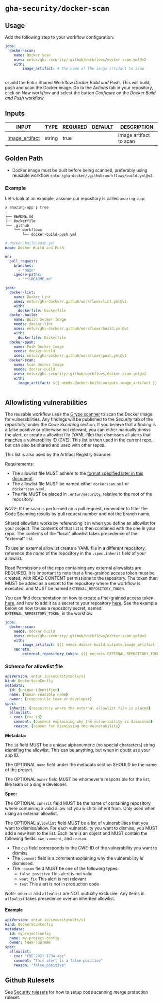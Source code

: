 # `gha-security/docker-scan`

## Usage

Add the following step to your workflow configuration:

```yml
jobs:
  docker-scan:
    name: Docker Scan
    uses: entur/gha-security/.github/workflows/docker-scan.yml@v2
    with:
        image_artifact: # The name of the image artifact to scan
    
```
or add the Entur Shared Workflow _Docker Build and Push_. This will build, push and scan the Docker image.
Go to the _Actions_ tab in your repository, click on _New workflow_ and select the button _Configure_ on the _Docker Build and Push_ workflow.


## Inputs

<!-- AUTO-DOC-INPUT:START - Do not remove or modify this section -->

|                                   INPUT                                    |  TYPE  | REQUIRED | DEFAULT |      DESCRIPTION       |
|----------------------------------------------------------------------------|--------|----------|---------|------------------------|
| <a name="input_image_artifact"></a>[image_artifact](#input_image_artifact) | string |   true   |         | Image artifact to scan |

<!-- AUTO-DOC-INPUT:END -->

## Golden Path

- Docker image must be built before being scanned, preferably using reusable workflow `entur/gha-docker/.github/workflows/build.yml@v2`.

### Example

Let's look at an example, assume our repository is called `amazing-app`:

```sh
λ amazing-app ❯ tree
.
├── README.md
├── Dockerfile
└── .github
    └── workflows
        └── docker-build-push.yml
```

```yaml
# docker-build-push.yml
name: Docker Build and Push

on:
  pull_request:
    branches:
      - "main"
    ignore-paths:
      - '**\README.md'

jobs:
  docker-lint:
    name: Docker Lint
    uses: entur/gha-docker/.github/workflows/lint.yml@v1
    with:
      dockerfile: Dockerfile
  docker-build:
    name: Build Docker Image
    needs: docker-lint
    uses: entur/gha-docker/.github/workflows/build.yml@v1
    with:
      dockerfile: Dockerfile
  docker-push:
    name: Push Docker Image
    needs: docker-build
    uses: entur/gha-docker/.github/workflows/push.yml@v1
  docker-scan:
    name: Scan Docker Image
    needs: docker-build
    uses: entur/gha-security/.github/workflows/docker-scan.yml@v2
    with:
      image_artifact: ${{ needs.docker-build.outputs.image_artifact }}
      
```


## Allowlisting vulnerabilities
The reusable workflow uses the [Grype scanner](https://github.com/marketplace/actions/anchore-container-scan) to scan the Docker image for vulnerabilities. Any findings will be published to the _Security_ tab of the repository, under the _Code Scanning_ section. If you believe that a finding is a false positive or otherwise not relevant, you can either manually dimiss the alert, or create a allowlist file (YAML-file) that dismisses all alerts that matches a vulnerability ID (CVE). This list is then used in the current repo, but can also be shared and used with other repos. 

This list is also used by the Artifact Registry Scanner.

Requirements:
- The allowlist file MUST adhere to the [format specified later in this document](#schema-for-allowlist-file).
- The allowlist file MUST be named either `dockerscan.yml` or `dockerscan.yaml`.
- The file MUST be placed in `.entur/security`, relative to the root of the repository.

*NOTE*: If the scan is performed on a pull request, remember to filter the Code Scanning results by pull request number and not the branch name.

Shared allowlists works by referencing it in when you define an allowlist for your project. The contents of that list is then combined with the one in your repo. The contents of the "local" allowlist takes presedence of the "external" list. 

To use an external allowlist create a YAML file in a different repository, reference the *name* of the repository in the `.spec.inherit` field of your allowlist.

Read Permissions of the repo containing any external allowslists are REQUIRED. It is important to note that a fine-grained access token must be created, with READ CONTENT permissions to the repository. The token then MUST be added as a secret to the repository where the workflow is executed, and MUST be named `EXTERNAL_REPOSITORY_TOKEN`. 

You can find documentation on how to create a fine-grained access token [here](https://docs.github.com/en/enterprise-cloud@latest/authentication/keeping-your-account-and-data-secure/managing-your-personal-access-tokens#creating-a-fine-grained-personal-access-token), and how to add it as a secret to your repository [here](https://docs.github.com/en/actions/security-guides/using-secrets-in-github-actions#creating-secrets-for-a-repository). See the example below on how to use a repository secret, named `EXTERNAL_REPOSITORY_TOKEN`, in the workflow.

```yaml
jobs:
  docker-scan:
    needs: docker-build
    uses: entur/gha-security/.github/workflows/docker-scan.yml@v2
    with:
        image_artifact: ${{ needs.docker-build.outputs.image_artifact }}
    secrets:
        external_repository_token: ${{ secrets.EXTERNAL_REPOSITORY_TOKEN }}
```

### Schema for allowlist file
```yaml
apiVersion: entur.io/securitytools/v1
kind: DockerScanConfig
metadata:
  id: {unique identifier}
  name: {human readable name}
  owner: {responsible team or developer}
spec:
  inherit: {repository where the external allowlist file is placed}
  allowlist:
  - cve: {cve-id}
    comment: {comment explaining why the vulnerability is dismissed}
    reason: {reason for dismissing the vulnerability}
```

**Metadata:**

The `id` field MUST be a unique alphanumeric (no special characters) string identifing the allowlist. This can be anything, but when in doubt use your app ID.

The OPTIONAL `name` field under the metadata section SHOULD be the name of the project.

The OPTIONAL `owner` field MUST be whomever's responsible for the list, like team or a single developer.

**Spec:**

The OPTIONAL `inherit` field MUST be the name of containing repository where containing a valid allow list you wish to inherit from. Only used when using an external allowlist.

The OPTIONAL `allowlist` field MUST be a list of vulnerabilities that you want to dismiss/allow. For each vulnerability you want to dismiss, you MUST add a new item to the list. Each item is an object and MUST contain the following fields: `cwe`, `comment`, and `reason`.
 - The `cve` field corresponds to the CWE-ID of the vulnerability you want to dismiss, 
 - The `comment` field is a comment explaining why the vulnerability is dismissed.
 - The `reason` field MUST be one of the following types:
    - `false_positive` This alert is not valid
    - `wont_fix` This alert is not relevant
    - `test` This alert is not in production code

*Note:* `inherit` and `allowlist` are NOT mutually exclusive. Any items in `allowlist` takes presedence over an inherited allowlist.

#### Example

```yaml
apiVersion: entur.io/securitytools/v1
kind: DockerScanConfig
metadata:
  id: myprojectconfig
  name: my-project-config
  owner: team-supreme
spec:
  allowlist:
  - cve: "CVE-2021-1234-abc"
    comment: "This alert is a false positive"
    reason: "false_positive"
```
## Github Rulesets

See [Security rulesets](README-security-rulesets.md) for how to setup code scanning merge protection ruleset.